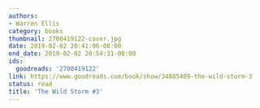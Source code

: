 ```yaml
---
authors:
- Warren Ellis
category: books
thumbnail: 2700419122-cover.jpg
date: 2019-02-02 20:41:06-08:00
end_date: 2019-02-02 20:54:31-08:00
ids:
  goodreads: '2700419122'
link: https://www.goodreads.com/book/show/34885409-the-wild-storm-3
status: read
title: 'The Wild Storm #3'
---
```

